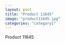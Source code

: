 ```yaml
---
layout: post
title: "Product 11645"
image: "product11645.jpg"
categories: "category1"
---
```

Product 11645
